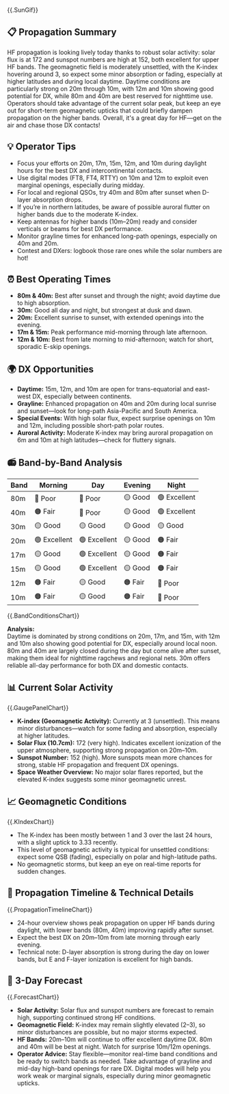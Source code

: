 {{.SunGif}}

## 📋 Propagation Summary

HF propagation is looking lively today thanks to robust solar activity: solar flux is at 172 and sunspot numbers are high at 152, both excellent for upper HF bands. The geomagnetic field is moderately unsettled, with the K-index hovering around 3, so expect some minor absorption or fading, especially at higher latitudes and during local daytime. Daytime conditions are particularly strong on 20m through 10m, with 12m and 10m showing good potential for DX, while 80m and 40m are best reserved for nighttime use. Operators should take advantage of the current solar peak, but keep an eye out for short-term geomagnetic upticks that could briefly dampen propagation on the higher bands. Overall, it's a great day for HF—get on the air and chase those DX contacts!

## 💡 Operator Tips

- Focus your efforts on 20m, 17m, 15m, 12m, and 10m during daylight hours for the best DX and intercontinental contacts.
- Use digital modes (FT8, FT4, RTTY) on 10m and 12m to exploit even marginal openings, especially during midday.
- For local and regional QSOs, try 40m and 80m after sunset when D-layer absorption drops.
- If you’re in northern latitudes, be aware of possible auroral flutter on higher bands due to the moderate K-index.
- Keep antennas for higher bands (10m–20m) ready and consider verticals or beams for best DX performance.
- Monitor grayline times for enhanced long-path openings, especially on 40m and 20m.
- Contest and DXers: logbook those rare ones while the solar numbers are hot!

## ⏰ Best Operating Times

- **80m & 40m:** Best after sunset and through the night; avoid daytime due to high absorption.
- **30m:** Good all day and night, but strongest at dusk and dawn.
- **20m:** Excellent sunrise to sunset, with extended openings into the evening.
- **17m & 15m:** Peak performance mid-morning through late afternoon.
- **12m & 10m:** Best from late morning to mid-afternoon; watch for short, sporadic E-skip openings.

## 🌍 DX Opportunities

- **Daytime:** 15m, 12m, and 10m are open for trans-equatorial and east-west DX, especially between continents.
- **Grayline:** Enhanced propagation on 40m and 20m during local sunrise and sunset—look for long-path Asia-Pacific and South America.
- **Special Events:** With high solar flux, expect surprise openings on 10m and 12m, including possible short-path polar routes.
- **Auroral Activity:** Moderate K-index may bring auroral propagation on 6m and 10m at high latitudes—check for fluttery signals.

## 📻 Band-by-Band Analysis

| Band  | Morning        | Day            | Evening        | Night          |
|-------|----------------|----------------|----------------|----------------|
| 80m   | 🔴 Poor        | 🔴 Poor        | 🟡 Good        | 🟢 Excellent   |
| 40m   | 🟠 Fair        | 🔴 Poor        | 🟡 Good        | 🟢 Excellent   |
| 30m   | 🟡 Good        | 🟡 Good        | 🟡 Good        | 🟡 Good        |
| 20m   | 🟢 Excellent   | 🟢 Excellent   | 🟡 Good        | 🟠 Fair        |
| 17m   | 🟡 Good        | 🟢 Excellent   | 🟡 Good        | 🟠 Fair        |
| 15m   | 🟡 Good        | 🟢 Excellent   | 🟡 Good        | 🟠 Fair        |
| 12m   | 🟠 Fair        | 🟡 Good        | 🟠 Fair        | 🔴 Poor        |
| 10m   | 🟠 Fair        | 🟡 Good        | 🟠 Fair        | 🔴 Poor        |

{{.BandConditionsChart}}

**Analysis:**  
Daytime is dominated by strong conditions on 20m, 17m, and 15m, with 12m and 10m also showing good potential for DX, especially around local noon. 80m and 40m are largely closed during the day but come alive after sunset, making them ideal for nighttime ragchews and regional nets. 30m offers reliable all-day performance for both DX and domestic contacts.

## 📊 Current Solar Activity

{{.GaugePanelChart}}

- **K-index (Geomagnetic Activity):** Currently at 3 (unsettled). This means minor disturbances—watch for some fading and absorption, especially at higher latitudes.
- **Solar Flux (10.7cm):** 172 (very high). Indicates excellent ionization of the upper atmosphere, supporting strong propagation on 20m–10m.
- **Sunspot Number:** 152 (high). More sunspots mean more chances for strong, stable HF propagation and frequent DX openings.
- **Space Weather Overview:** No major solar flares reported, but the elevated K-index suggests some minor geomagnetic unrest.

## 📈 Geomagnetic Conditions

{{.KIndexChart}}

- The K-index has been mostly between 1 and 3 over the last 24 hours, with a slight uptick to 3.33 recently.
- This level of geomagnetic activity is typical for unsettled conditions: expect some QSB (fading), especially on polar and high-latitude paths.
- No geomagnetic storms, but keep an eye on real-time reports for sudden changes.

## 📡 Propagation Timeline & Technical Details

{{.PropagationTimelineChart}}

- 24-hour overview shows peak propagation on upper HF bands during daylight, with lower bands (80m, 40m) improving rapidly after sunset.
- Expect the best DX on 20m–10m from late morning through early evening.
- Technical note: D-layer absorption is strong during the day on lower bands, but E and F-layer ionization is excellent for high bands.

## 🔮 3-Day Forecast

{{.ForecastChart}}

- **Solar Activity:** Solar flux and sunspot numbers are forecast to remain high, supporting continued strong HF conditions.
- **Geomagnetic Field:** K-index may remain slightly elevated (2–3), so minor disturbances are possible, but no major storms expected.
- **HF Bands:** 20m–10m will continue to offer excellent daytime DX. 80m and 40m will be best at night. Watch for surprise 10m/12m openings.
- **Operator Advice:** Stay flexible—monitor real-time band conditions and be ready to switch bands as needed. Take advantage of grayline and mid-day high-band openings for rare DX. Digital modes will help you work weak or marginal signals, especially during minor geomagnetic upticks.